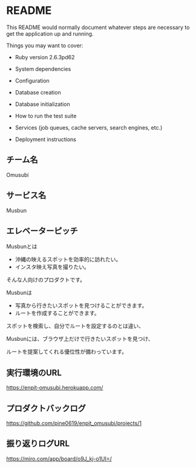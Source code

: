 # README

This README would normally document whatever steps are necessary to get the
application up and running.

Things you may want to cover:

* Ruby version
2.6.3pd62

* System dependencies


* Configuration

* Database creation

* Database initialization

* How to run the test suite

* Services (job queues, cache servers, search engines, etc.)

* Deployment instructions

## チーム名
Omusubi

## サービス名
Musbun

## エレベーターピッチ
Musbunとは
- 沖縄の映えるスポットを効率的に訪れたい。
- インスタ映え写真を撮りたい。

そんな人向けのプロダクトです。

Musbunは
- 写真から行きたいスポットを見つけることができます。
- ルートを作成することができます。
  
スポットを検索し、自分でルートを設定するのとは違い、

Musbunには、ブラウザ上だけで行きたいスポットを見つけ、

ルートを提案してくれる優位性が備わっています。

## 実行環境のURL
https://enpit-omusubi.herokuapp.com/

## プロダクトバックログ
https://github.com/pine0619/enpit_omusubi/projects/1

## 振り返りログURL
https://miro.com/app/board/o9J_kj-o1UI=/


